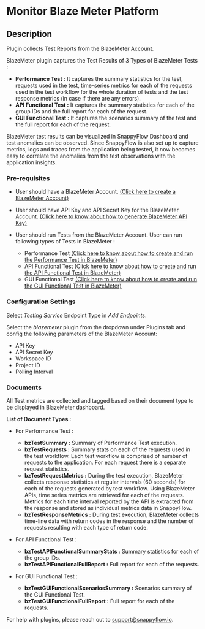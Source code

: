 # Monitor Blaze Meter Platform

## Description

Plugin collects Test Reports from the BlazeMeter Account. 

BlazeMeter plugin captures the Test Results of 3 Types of BlazeMeter Tests : 
* **Performance Test :** It captures the summary statistics for the test, requests used in the test, time-series metrics for each of the requests used in the test workflow for the whole duration of tests and the test response metrics (in case if there are any errors).
* **API Functional Test :** It captures the summary statistics for each of the group IDs and the full report for each of the request.
* **GUI Functional Test :** It captures the scenarios summary of the test and the full report for each of the request.

BlazeMeter test results can be visualized in SnappyFlow Dashboard and test anomalies can be observed. Since SnappyFlow is also set up to capture metrics, logs and traces from the application being tested, it now becomes easy to correlate the anomalies from the test observations with the application insights.

###  Pre-requisites 

* User should have a BlazeMeter Account. [(Click here to create a BlazeMeter Account)](https://auth.blazemeter.com/auth/realms/blazect/protocol/openid-connect/registrations?client_id=account&response_type=code&redirect_uri=https%3A%2F%2Fauth.blazemeter.com)
* User should have API Key and API Secret Key for the BlazeMeter Account.
[(Click here to know about how to generate BlazeMeter API Key)](https://guide.blazemeter.com/hc/en-us/articles/115002213289-BlazeMeter-API-keys--BlazeMeter-API-keys-)
* User should run Tests from the BlazeMeter Account. User can run following types of Tests in BlazeMeter :

    * Performance Test [(Click here to know about how to create and run the Performance Test in BlazeMeter)](https://guide.blazemeter.com/hc/en-us/articles/115005906109-Creating-a-Performance-Test-Creating-a-Performance-Test)
    * API Functional Test [(Click here to know about how to create and run the API Functional Test in BlazeMeter)](https://guide.blazemeter.com/hc/en-us/articles/115003729845-Creating-an-API-Functional-Test-Creating-an-API-Functional-Test)
    * GUI Functional Test [(Click here to know about how to create and run the GUI Functional Test in BlazeMeter)](https://guide.blazemeter.com/hc/en-us/articles/360000700158--GUI-Functional-Testing-Overview--GUI-Functional-Testing-Overview)

###  Configuration Settings 

Select *Testing Service* Endpoint Type in *Add Endpoints*.

Select the *blazemeter* plugin from the dropdown under Plugins tab and config the following parameters of the BlazeMeter Account:
- API Key
- API Secret Key
- Workspace ID
- Project ID
- Polling Interval

###  Documents  

All Test metrics are collected and tagged based on their document type to be displayed in BlazeMeter dashboard.

**List of Document Types :** 

* For Performance Test : 

    * **bzTestSummary :** Summary of Performance Test execution.
    * **bzTestRequests :** Summary stats on each of the requests used in the test workflow. Each test workflow is comprised of number of requests to the application. For each request there is a separate request statistics.
    * **bzTestRequestMetrics :** During the test execution, BlazeMeter collects response statistics at regular intervals (60 seconds) for each of the requests generated by test workflow. Using BlazeMeter APIs, time series metrics are retrieved for each of the requests. Metrics for each time interval reported by the API is extracted from the response and stored as individual metrics data in SnappyFlow.
    * **bzTestResponseMetrics :** During test execution, BlazeMeter collects time-line data with return codes in the response and the number of requests resulting with each type of return code.

* For API Functional Test : 

    * **bzTestAPIFunctionalSummaryStats :** Summary statistics for each of the group IDs.
    * **bzTestAPIFunctionalFullReport :** Full report for each of the requests.

* For GUI Functional Test : 

    * **bzTestGUIFunctionalScenariosSummary :** Scenarios summary of the GUI Functional Test.
    * **bzTestGUIFunctionalFullReport :** Full report for each of the requests.

For help with plugins, please reach out to [support@snappyflow.io](mailto:support@snappyflow.io).